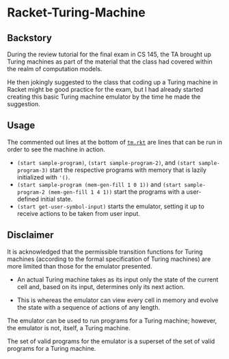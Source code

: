 # Racket-Turing-Machine

## Backstory

During the review tutorial for the final exam in CS 145, the TA brought up Turing machines as part of the material that the class had covered within the realm of computation models.

He then jokingly suggested to the class that coding up a Turing machine in Racket might be good practice for the exam, but I had already started creating this basic Turing machine emulator by the time he made the suggestion.

## Usage

The commented out lines at the bottom of [`tm.rkt`](/tm.rkt) are lines that can be run in order to see the machine in action.

* `(start sample-program)`, `(start sample-program-2)`, and `(start sample-program-3)` start the respective programs with memory that is lazily initialized with `'()`.
* `(start sample-program (mem-gen-fill 1 0 1))` and `(start sample-program-2 (mem-gen-fill 1 4 1))` start the programs with a user-defined initial state.
* `(start get-user-symbol-input)` starts the emulator, setting it up to receive actions to be taken from user input.

## Disclaimer

It is acknowledged that the permissible transition functions for Turing machines (according to the formal specification of Turing machines) are more limited than those for the emulator presented.

* An actual Turing machine takes as its input only the state of the current cell and, based on its input, determines only its next action.

* This is whereas the emulator can view every cell in memory and evolve the state with a sequence of actions of any length.

The emulator can be used to run programs for a Turing machine; however, the emulator is not, itself, a Turing machine.

The set of valid programs for the emulator is a superset of the set of valid programs for a Turing machine.

